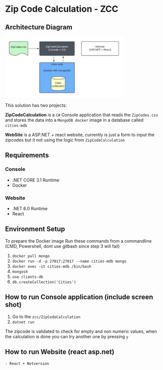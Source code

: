 # Zip Code Calculation - ZCC

## Architecture Diagram

<img src="Architecture.jpg" alt="ZipCodeCalculation arquitecture diagram" style="height: 200px"/>

This solution has two projects:

**ZipCodeCalculation** is a `C#` Console application that reads the `ZipCodes.csv` and stores the data into a `MongoDB docker` image in a database called `cities-mdb`

**WebSite** is a ASP.NET + react website, currently is just a form to input the zipcodes but it not using the logic from `ZipCodeCalculation`

## Requirements

### Console

-   .NET CORE 3.1 Runtime
-   Docker

### Website

-   .NET 6.0 Runtime
-   React

## Environment Setup

To prepare the Docker image Run these commands from a commandline (CMD, Powershell, dont use gitbash since step 3 will fail)

1. `docker pull mongo`
2. `docker run -d -p 27017:27017 --name cities-mdb mongo`
3. `docker exec -it cities-mdb /bin/bash`
4. `mongosh`
5. `use clients-db`
6. `db.createCollection('Cities')`

## How to run Console application (include screen shot)

1. Go to the `zcc/ZipCodeCalculation`
2. `dotnet run`

The zipcode is validated to check for empty and non numeric values, when the calculation is done you can try another one by pressing `y`

## How to run Website (react asp.net)

    - React + Netversion
